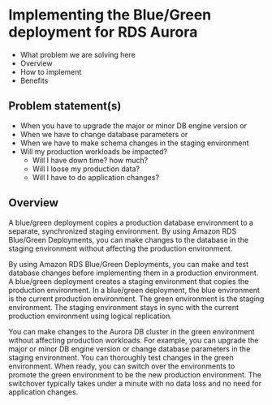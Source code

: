 # Implementing the Blue/Green deployment for RDS Aurora

- What problem we are solving here
- Overview
- How to implement
- Benefits  
## Problem statement(s)
- When you have to upgrade the major or minor DB engine version or
- When we have to change database parameters or 
- When we have to make schema changes in the staging environment
- Will my production workloads be impacted?
  - Will I have down time? how much?
  - Will I loose my production data?
  - Will I have to do application changes?
  
## Overview
A blue/green deployment copies a production database environment to a separate, synchronized staging environment. By using Amazon RDS Blue/Green Deployments, you can make changes to the database in the staging environment without affecting the production environment.

By using Amazon RDS Blue/Green Deployments, you can make and test database changes before implementing them in a production environment. A blue/green deployment creates a staging environment that copies the production environment. In a blue/green deployment, the blue environment is the current production environment. The green environment is the staging environment. The staging environment stays in sync with the current production environment using logical replication.

You can make changes to the Aurora DB cluster in the green environment without affecting production workloads. For example, you can upgrade the major or minor DB engine version or change database parameters in the staging environment. You can thoroughly test changes in the green environment. When ready, you can switch over the environments to promote the green environment to be the new production environment. The switchover typically takes under a minute with no data loss and no need for application changes.

